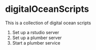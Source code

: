 # digitalOceanScripts

This is a collection of digital ocean scripts 

1. Set up a rstudio server
2. Set up a plumber server
3. Start a plumber service
